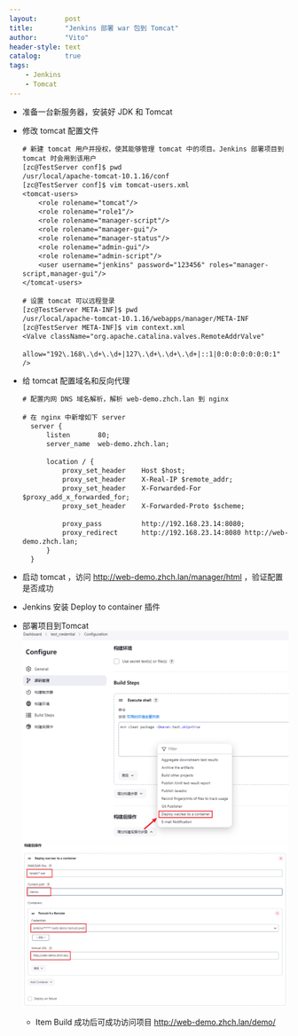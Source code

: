 ```yaml
---
layout:       post
title:        "Jenkins 部署 war 包到 Tomcat"
author:       "Vito"
header-style: text
catalog:      true
tags:
    - Jenkins
    - Tomcat
---
```


* 准备一台新服务器，安装好 JDK 和 Tomcat

* 修改 tomcat 配置文件
  ```shell
  # 新建 tomcat 用户并授权，使其能够管理 tomcat 中的项目。Jenkins 部署项目到 tomcat 时会用到该用户
  [zc@TestServer conf]$ pwd
  /usr/local/apache-tomcat-10.1.16/conf
  [zc@TestServer conf]$ vim tomcat-users.xml
  <tomcat-users>
      <role rolename="tomcat"/>
      <role rolename="role1"/>
      <role rolename="manager-script"/>
      <role rolename="manager-gui"/>
      <role rolename="manager-status"/>
      <role rolename="admin-gui"/>
      <role rolename="admin-script"/>
      <user username="jenkins" password="123456" roles="manager-script,manager-gui"/>
  </tomcat-users>
  
  # 设置 tomcat 可以远程登录
  [zc@TestServer META-INF]$ pwd
  /usr/local/apache-tomcat-10.1.16/webapps/manager/META-INF
  [zc@TestServer META-INF]$ vim context.xml
  <Valve className="org.apache.catalina.valves.RemoteAddrValve"
       allow="192\.168\.\d+\.\d+|127\.\d+\.\d+\.\d+|::1|0:0:0:0:0:0:0:1" />
  ```

* 给 tomcat 配置域名和反向代理
  ```shell
  # 配置内网 DNS 域名解析，解析 web-demo.zhch.lan 到 nginx

  # 在 nginx 中新增如下 server
    server {
        listen       80;
        server_name  web-demo.zhch.lan;

        location / {
            proxy_set_header    Host $host;
            proxy_set_header    X-Real-IP $remote_addr;
            proxy_set_header    X-Forwarded-For $proxy_add_x_forwarded_for;
            proxy_set_header    X-Forwarded-Proto $scheme;

            proxy_pass          http://192.168.23.14:8080;
            proxy_redirect      http://192.168.23.14:8080 http://web-demo.zhch.lan;
        }
    }
  ```
* 启动 tomcat ，访问 http://web-demo.zhch.lan/manager/html ，验证配置是否成功 

* Jenkins 安装 Deploy to container 插件

* 部署项目到Tomcat  
  ![](/img/jenkins/jenkins_18.png)  
  ![](/img/jenkins/jenkins_19.png)
  * Item Build 成功后可成功访问项目 http://web-demo.zhch.lan/demo/
